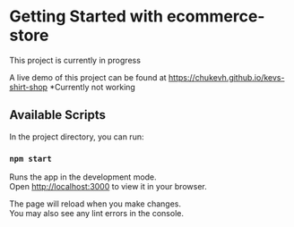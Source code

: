 # Getting Started with ecommerce-store
This project is currently in progress

A live demo of this project can be found at https://chukevh.github.io/kevs-shirt-shop *Currently not working


## Available Scripts

In the project directory, you can run:

### `npm start`

Runs the app in the development mode.\
Open [http://localhost:3000](http://localhost:3000) to view it in your browser.

The page will reload when you make changes.\
You may also see any lint errors in the console.


